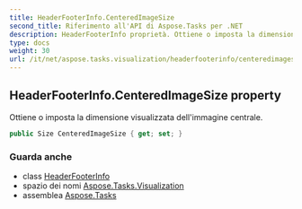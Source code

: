 ```yaml
---
title: HeaderFooterInfo.CenteredImageSize
second_title: Riferimento all'API di Aspose.Tasks per .NET
description: HeaderFooterInfo proprietà. Ottiene o imposta la dimensione visualizzata dellimmagine centrale.
type: docs
weight: 30
url: /it/net/aspose.tasks.visualization/headerfooterinfo/centeredimagesize/
---
```

## HeaderFooterInfo.CenteredImageSize property

Ottiene o imposta la dimensione visualizzata dell'immagine centrale.

```csharp
public Size CenteredImageSize { get; set; }
```

### Guarda anche

* class [HeaderFooterInfo](../)
* spazio dei nomi [Aspose.Tasks.Visualization](../../headerfooterinfo/)
* assemblea [Aspose.Tasks](../../../)


